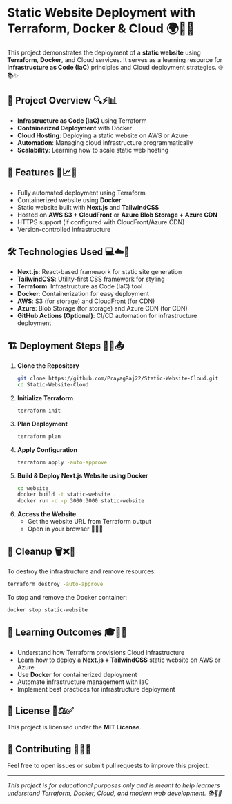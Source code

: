 # Static Website Deployment with Terraform, Docker & Cloud 🌍🚀💡

This project demonstrates the deployment of a **static website** using **Terraform**, **Docker**, and Cloud services. It serves as a learning resource for **Infrastructure as Code (IaC)** principles and Cloud deployment strategies. 🌐📚✨

## 📌 Project Overview 🔍⚡📊
- **Infrastructure as Code (IaC)** using Terraform
- **Containerized Deployment** with Docker
- **Cloud Hosting**: Deploying a static website on AWS or Azure
- **Automation**: Managing cloud infrastructure programmatically
- **Scalability**: Learning how to scale static web hosting

## 🚀 Features 🎯📈💾
- Fully automated deployment using Terraform
- Containerized website using **Docker**
- Static website built with **Next.js** and **TailwindCSS**
- Hosted on **AWS S3 + CloudFront** or **Azure Blob Storage + Azure CDN**
- HTTPS support (if configured with CloudFront/Azure CDN)
- Version-controlled infrastructure

## 🛠️ Technologies Used 💻☁️🔧
- **Next.js**: React-based framework for static site generation
- **TailwindCSS**: Utility-first CSS framework for styling
- **Terraform**: Infrastructure as Code (IaC) tool
- **Docker**: Containerization for easy deployment
- **AWS**: S3 (for storage) and CloudFront (for CDN)
- **Azure**: Blob Storage (for storage) and Azure CDN (for CDN)
- **GitHub Actions (Optional)**: CI/CD automation for infrastructure deployment

## 🏗️ Deployment Steps 🏁🔄📤
1. **Clone the Repository**
   ```bash
   git clone https://github.com/PrayagRaj22/Static-Website-Cloud.git
   cd Static-Website-Cloud
   ```
2. **Initialize Terraform**
   ```bash
   terraform init
   ```
3. **Plan Deployment**
   ```bash
   terraform plan
   ```
4. **Apply Configuration**
   ```bash
   terraform apply -auto-approve
   ```
5. **Build & Deploy Next.js Website using Docker**
   ```bash
   cd website
   docker build -t static-website .
   docker run -d -p 3000:3000 static-website
   ```
6. **Access the Website**
   - Get the website URL from Terraform output
   - Open in your browser 🎉🎊🌐

## 🧹 Cleanup 🗑️❌🔄
To destroy the infrastructure and remove resources:
```bash
terraform destroy -auto-approve
```
To stop and remove the Docker container:
```bash
docker stop static-website
``` 

## 📖 Learning Outcomes 🎓📘💡
- Understand how Terraform provisions Cloud infrastructure
- Learn how to deploy a **Next.js + TailwindCSS** static website on AWS or Azure
- Use **Docker** for containerized deployment
- Automate infrastructure management with IaC
- Implement best practices for infrastructure deployment

## 📜 License 📝⚖️✅
This project is licensed under the **MIT License**.

## 🙌 Contributing 🤝💡🔄
Feel free to open issues or submit pull requests to improve this project.

---
_This project is for educational purposes only and is meant to help learners understand Terraform, Docker, Cloud, and modern web development. 📚🚀💡_

